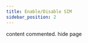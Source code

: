 ```yaml
---
title: Enable/Disable SIM
sidebar_position: 2
---
```

content commented. hide page
<!-- 

<div className="row">
    <div className="col col--7">
        <p className="Get-link"><span className="get">PUT</span> <em>https://link.monoz.io/api/v1/{OrganizationId}/Sim/Enable</em></p>
        Enables or disables a SIM. A disabled SIM is deactivated and cannot be used.

        ##### Args
        <div className="card">
            <div className="card__body">
                <div className="row mb-2">
                    <div className="col col--4"><code>ORG-ID</code></div>
                    <div className="col col--8">The unique ID assigned to your organisation</div>
                </div>
                <div className="row">
                    <div className="col col--4"><code>ICCID</code></div>
                    <div className="col col--8">Unique ICCID of target device</div>
                </div>
            </div>
        </div>
        <br/>
        ##### Response
        <details>
            <summary>
                <div> <div class="error_200 HTTPStatus "><span class="HTTPStatus-chit"></span></div>200</div>
                <small>Success <small className="text-gray">UpdateSuccess</small></small>
            </summary>
            ###### Response Body
            <div className="response_details">
                <strong>Error</strong>&nbsp;&nbsp;  <small className="text-gray">boolean</small>
                <p>Indicates if there was an error.</p>
            </div>
            <div className="response_details">
                <strong>StatusCode</strong>&nbsp;&nbsp;  <small className="text-gray">integer</small>
                <p>HTTP status code of the response.</p>
            </div>
            <div className="response_details">
                <strong>Message</strong>&nbsp;&nbsp;  <small className="text-gray">string</small>
                <p>Message indicating the result of the operation.</p>
            </div>
        </details>
        <div className="Block-error">
            <div className="error_block_400">
                <summary className="border-bottom">
                    <div className="summery-error">
                        <div><code class="HTTPStatus  error_404"><span class="HTTPStatus-chit"></span></code>401</div>
                        <small>Unauthorized <small className="text-gray">If the API Key is wrong or there is no permission to access the requested data.</small></small>
                    </div>
                </summary>
            </div>
            <div className="error_block_400">
                <summary className="border-bottom">
                    <div className="summery-error">
                        <div><code class="HTTPStatus  error_404"><span class="HTTPStatus-chit"></span></code>404</div>
                        <small>Not Found <small className="text-gray">If the specified ICCID was not found in the system.</small></small>
                    </div>
                </summary>
            </div>
            <div className="error_block_400">
                <summary className="border-bottom">
                    <div className="summery-error">
                        <div><code class="HTTPStatus  error_404"><span class="HTTPStatus-chit"></span></code>500</div>
                        <small>Server Error <small className="text-gray">As described in the Message field.</small></small>
                    </div>
                </summary>
            </div>
        </div>
    </div>
    <div className="col col--5">
        <div className="sticky">
            ##### cURL
            ```jsx
                curl --location --request PUT 'https://link.monoz.io/api/v1/mti/Sim/Enable' \
                --header 'Content-Type: application/json' \
                --header 'X-API-Key: abcdefgh123456' \
                --data '{
                    "ICCID": "1234567890",
                    "Enable": true
                }'
            ```
            ##### Response
            ```jsx
            {
                "Error": false,
                "StatusCode": 200,
                "Message": "UpdateSuccess"
            }
            ```
        </div>
    </div>
</div>

-->